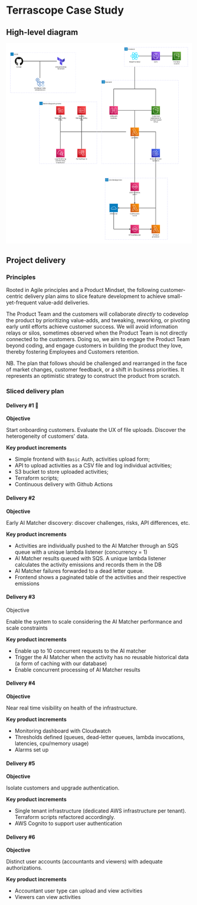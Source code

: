 # Terrascope Case Study

## High-level diagram

![diagram](./mermaid/README-1.svg)

## Project delivery

### Principles

Rooted in Agile principles and a Product Mindset, the following customer-centric delivery plan aims to slice feature development to achieve small-yet-frequent value-add deliveries.

The Product Team and the customers will collaborate _directly_ to codevelop the product by prioritizing value-adds, and tweaking, reworking, or pivoting early until efforts achieve customer success. We will avoid information relays or silos, sometimes observed when the Product Team is not directly connected to the customers. Doing so, we aim to engage the Product Team beyond coding, and engage customers in building the product they love, thereby fostering Employees and Customers retention.

NB. The plan that follows should be challenged and rearranged in the face of market changes, customer feedback, or a shift in business priorities. It represents an optimistic strategy to construct the product from scratch.

### Sliced delivery plan

#### Delivery #1 🚀

**Objective**

Start onboarding customers. Evaluate the UX of file uploads. Discover the heterogeneity of customers' data.

**Key product increments**

- Simple frontend with `Basic` Auth, activities upload form;
- API to upload activities as a CSV file and log individual activities;
- S3 bucket to store uploaded activities;
- Terraform scripts;
- Continuous delivery with Github Actions

#### Delivery #2

**Objective**

Early AI Matcher discovery: discover challenges, risks, API differences, etc.

**Key product increments**

- Activities are individually pushed to the AI Matcher through an SQS queue with a unique lambda listener (concurrency = 1)
- AI Matcher results queued with SQS. A unique lambda listener calculates the activity emissions and records them in the DB
- AI Matcher failures forwarded to a dead letter queue.
- Frontend shows a paginated table of the activities and their respective emissions

#### Delivery #3

Objective

Enable the system to scale considering the AI Matcher performance and scale constraints

**Key product increments**

- Enable up to 10 concurrent requests to the AI matcher
- Trigger the AI Matcher when the activity has no reusable historical data (a form of caching with our database)
- Enable concurrent processing of AI Matcher results

#### Delivery #4

**Objective**

Near real time visibility on health of the infrastructure.

**Key product increments**

- Monitoring dashboard with Cloudwatch
- Thresholds defined (queues, dead-letter queues, lambda invocations, latencies, cpu/memory usage)
- Alarms set up

#### Delivery #5

**Objective**

Isolate customers and upgrade authentication.

**Key product increments**

- Single tenant infrastructure (dedicated AWS infrastructure per tenant). Terraform scripts refactored accordingly.
- AWS Cognito to support user authentication

#### Delivery #6

**Objective**

Distinct user accounts (accountants and viewers) with adequate authorizations.

**Key product increments**

- Accountant user type can upload and view activities
- Viewers can view activities
